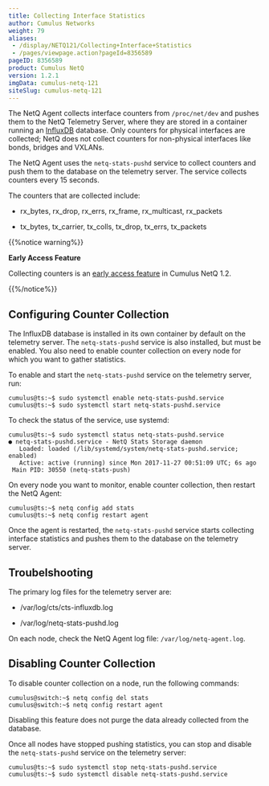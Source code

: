 ```yaml
---
title: Collecting Interface Statistics
author: Cumulus Networks
weight: 79
aliases:
 - /display/NETQ121/Collecting+Interface+Statistics
 - /pages/viewpage.action?pageId=8356589
pageID: 8356589
product: Cumulus NetQ
version: 1.2.1
imgData: cumulus-netq-121
siteSlug: cumulus-netq-121
---
```

The NetQ Agent collects interface counters from `/proc/net/dev` and
pushes them to the NetQ Telemetry Server, where they are stored in a
container running an
[InfluxDB](https://www.influxdata.com/time-series-platform/influxdb/)
database. Only counters for physical interfaces are collected; NetQ does
not collect counters for non-physical interfaces like bonds, bridges and
VXLANs.

The NetQ Agent uses the `netq-stats-pushd` service to collect counters
and push them to the database on the telemetry server. The service
collects counters every 15 seconds.

The counters that are collected include:

  - rx\_bytes, rx\_drop, rx\_errs, rx\_frame, rx\_multicast, rx\_packets

  - tx\_bytes, tx\_carrier, tx\_colls, tx\_drop, tx\_errs, tx\_packets

{{%notice warning%}}

**Early Access Feature**

Collecting counters is an [early access
feature](https://support.cumulusnetworks.com/hc/en-us/articles/202933878)
in Cumulus NetQ 1.2.

{{%/notice%}}

## Configuring Counter Collection</span>

The InfluxDB database is installed in its own container by default on
the telemetry server. The `netq-stats-pushd` service is also installed,
but must be enabled. You also need to enable counter collection on every
node for which you want to gather statistics.

To enable and start the `netq-stats-pushd` service on the telemetry
server, run:

    cumulus@ts:~$ sudo systemctl enable netq-stats-pushd.service
    cumulus@ts:~$ sudo systemctl start netq-stats-pushd.service

To check the status of the service, use systemd:

    cumulus@ts:~$ sudo systemctl status netq-stats-pushd.service 
    ● netq-stats-pushd.service - NetQ Stats Storage daemon
       Loaded: loaded (/lib/systemd/system/netq-stats-pushd.service; enabled)
       Active: active (running) since Mon 2017-11-27 00:51:09 UTC; 6s ago
     Main PID: 30550 (netq-stats-push)

On every node you want to monitor, enable counter collection, then
restart the NetQ Agent:

    cumulus@ts:~$ netq config add stats
    cumulus@ts:~$ netq config restart agent

Once the agent is restarted, the `netq-stats-pushd` service starts
collecting interface statistics and pushes them to the database on the
telemetry server.

## Troubelshooting</span>

The primary log files for the telemetry server are:

  - /var/log/cts/cts-influxdb.log

  - /var/log/netq-stats-pushd.log

On each node, check the NetQ Agent log file: `/var/log/netq-agent.log`.

## Disabling Counter Collection</span>

To disable counter collection on a node, run the following commands:

    cumulus@switch:~$ netq config del stats
    cumulus@switch:~$ netq config restart agent

Disabling this feature does not purge the data already collected from
the database.

Once all nodes have stopped pushing statistics, you can stop and disable
the `netq-stats-pushd` service on the telemetry server:

    cumulus@ts:~$ sudo systemctl stop netq-stats-pushd.service
    cumulus@ts:~$ sudo systemctl disable netq-stats-pushd.service

<article id="html-search-results" class="ht-content" style="display: none;">

</article>

<footer id="ht-footer">

</footer>
